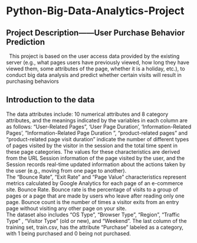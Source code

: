 # Python-Big-Data-Analytics-Project
## Project Description——User Purchase Behavior Prediction
&nbsp;&nbsp;This project is based on the user access data provided by the existing server (e.g., what pages users have previously viewed, how long they have viewed them, some attributes of the page, whether it is a holiday, etc.), 
to conduct big data analysis and predict whether certain visits will result in purchasing behaviors
## Introduction to the data
The data attributes include: 10 numerical attributes and 8 category attributes, and the meanings indicated by the variables in each column are as follows:
“User-Related Pages”, ‘User Page Duration’, ‘Information-Related Pages’, ”Information-Related Page Duration ”, “product-related pages” and “product-related page visit duration” 
indicate the number of different types of pages visited by the visitor in the session and the total time spent in these page categories. The values for these characteristics are derived from the URL Session information of the page visited by the user, 
and the Session records real-time updated information about the actions taken by the user (e.g., moving from one page to another).   
The “Bounce Rate”, “Exit Rate” and “Page Value” characteristics represent metrics calculated by Google Analytics for each page of an e-commerce site. Bounce Rate. 
Bounce rate is the percentage of visits to a group of pages or a page that are made by users who leave after reading only one page. Bounce count is the number of times a visitor exits from an entry page without visiting any other page on your site.    
The dataset also includes “OS Type”, “Browser Type”, “Region”, “Traffic Type” , “Visitor Type” (old or new), and “Weekend”.
The last column of the training set, train.csv, has the attribute “Purchase” labeled as a category, with 1 being purchased and 0 being not purchased.
